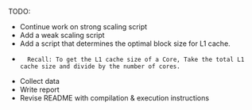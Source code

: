 TODO:

- Continue work on strong scaling script
- Add a weak scaling script
- Add a script that determines the optimal block size for L1 cache.
-       Recall: To get the L1 cache size of a Core, Take the total L1 cache size and divide by the number of cores.
- Collect data
- Write report
- Revise README with compilation & execution instructions
